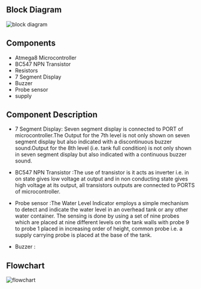 ## Block Diagram


![block diagram](https://user-images.githubusercontent.com/46954351/155751403-6aea9147-c103-4113-ade7-d12732ddf2ee.PNG)

## Components

* Atmega8 Microcontroller
* BC547 NPN Transistor
* Resistors
* 7 Segment Display
* Buzzer
* Probe sensor
* supply


## Component Description 


* 7 Segment Display: Seven segment display is connected to PORT of microcontroller.The Output for the 7th level is not only shown on seven segment display but also indicated with a discontinuous buzzer sound.Output for the 8th level (i.e. tank full condition) is not only shown in seven segment display but also indicated with a continuous buzzer sound.


* BC547 NPN Transistor :The use of transistor is it acts as inverter i.e. in on state gives low voltage at output and in non conducting state gives high voltage at its output, all transistors outputs are connected to PORTS of microcontroller.

* Probe sensor :The Water Level Indicator employs a simple mechanism to detect and indicate the water level in an overhead tank or any other water container.
The sensing is done by using a set of nine probes which are placed at nine different levels on the tank walls with probe 9 to probe 1 placed in increasing order of height, common probe i.e. a supply carrying probe is placed at the base of the tank.

* Buzzer : 




## Flowchart


![flowchart](https://user-images.githubusercontent.com/46954351/155751704-dc4d0b5f-dd97-4972-8b5d-dbf9e31b2b0e.PNG)


